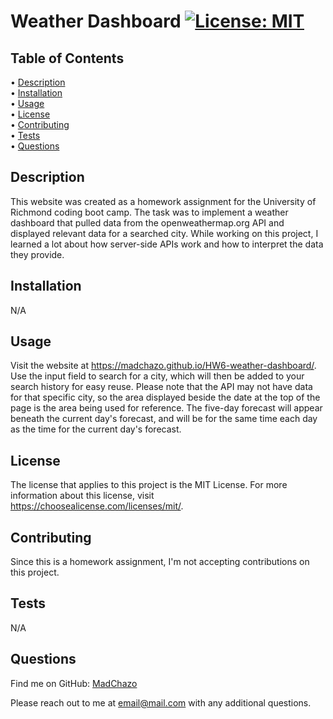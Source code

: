 # Weather Dashboard [![License: MIT](https://img.shields.io/badge/License-MIT-yellow.svg)](https://choosealicense.com/licenses/mit/)

## Table of Contents

• [Description](#description)  
• [Installation](#installation)  
• [Usage](#usage)  
• [License](#license)  
• [Contributing](#contributing)  
• [Tests](#tests)  
• [Questions](#questions)

## Description

This website was created as a homework assignment for the University of Richmond coding boot camp. The task was to implement a weather dashboard that pulled data from the openweathermap.org API and displayed relevant data for a searched city. While working on this project, I learned a lot about how server-side APIs work and how to interpret the data they provide.

## Installation

N/A

## Usage

Visit the website at https://madchazo.github.io/HW6-weather-dashboard/. Use the input field to search for a city, which will then be added to your search history for easy reuse. Please note that the API may not have data for that specific city, so the area displayed beside the date at the top of the page is the area being used for reference. The five-day forecast will appear beneath the current day's forecast, and will be for the same time each day as the time for the current day's forecast.

## License

The license that applies to this project is the MIT License. For more information about this license, visit https://choosealicense.com/licenses/mit/.

## Contributing

Since this is a homework assignment, I'm not accepting contributions on this project.

## Tests

N/A

## Questions

Find me on GitHub: [MadChazo](https://github.com/MadChazo)

Please reach out to me at email@mail.com with any additional questions.